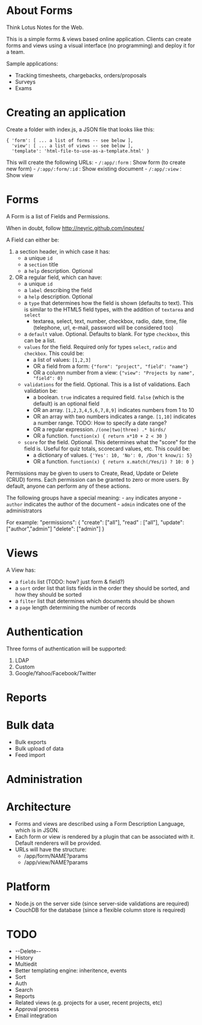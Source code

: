 About Forms
===========

Think Lotus Notes for the Web.

This is a simple forms & views based online application.
Clients can create forms and views using a visual interface (no programming)
and deploy it for a team.

Sample applications:

- Tracking timesheets, chargebacks, orders/proposals
- Surveys
- Exams

Creating an application
=======================
Create a folder with index.js, a JSON file that looks like this:

    { 'form': [ ... a list of forms -- see below ],
      'view': [ ... a list of views -- see below ],
      'template': 'html-file-to-use-as-a-template.html' }

This will create the following URLs:
    - `/:app/:form`     : Show form (to create new form)
    - `/:app/:form/:id` : Show existing document
    - `/:app/:view`     : Show view

Forms
========
A Form is a list of Fields and Permissions.

When in doubt, follow http://neyric.github.com/inputex/

A Field can either be:

1. a section header, in which case it has:
    - a unique `id`
    - a `section` title
    - a `help` description. Optional
2. OR a regular field, which can have:
    - a unique `id`
    - a `label` describing the field
    - a `help` description. Optional
    - a `type` that determines how the field is shown (defaults to text). This is similar to the HTML5 field types, with the addition of `textarea` and `select`
        - textarea, select, text, number, checkbox, radio, date, time, file (telephone, url, e-mail, password will be considered too)
    - a `default` value. Optional. Defaults to blank. For type `checkbox`, this can be a list.
    - `values` for the field. Required only for types `select`, `radio` and `checkbox`. This could be:
        - a list of values: `[1,2,3]`
        - OR a field from a form: `{"form": "project", "field": "name"}`
        - OR a column number from a view: `{"view": "Projects by name", "field": 0}`
    - `validations` for the field. Optional. This is a list of validations. Each validation be:
        - a boolean. `true` indicates a required field. `false` (which is the default) is an optional field
        - OR an array. `[1,2,3,4,5,6,7,8,9]` indicates numbers from 1 to 10
        - OR an array with two numbers indicates a range. `[1,10]` indicates a number range. TODO: How to specify a date range?
        - OR a regular expression. `/(one|two|three) .* birds/`
        - OR a function. `function(x) { return x*10 + 2 < 30 }`
    - `score` for the field. Optional. This determines what the "score" for the field is. Useful for quiz totals, scorecard values, etc. This could be:
        - a dictionary of values. `{'Yes': 10, 'No': 0, /Don't know/i: 5}`
        - OR a function. `function(x) { return x.match(/Yes/i) ? 10: 0 }`

Permissions may be given to users to Create, Read, Update or Delete (CRUD) forms.
Each permission can be granted to zero or more users. By default, anyone can perform any of these actions.

The following groups have a special meaning:
    - `any` indicates anyone
    - `author` indicates the author of the document
    - `admin` indicates one of the administrators

For example:
    "permissions": {
      "create": ["all"],
      "read"  : ["all"],
      "update": ["author","admin"]
      "delete": ["admin"]
    }


Views
=====
A View has:

- a `fields` list (TODO: how? just form & field?)
- a `sort` order list that lists fields in the order they should be sorted, and how they should be sorted
- a `filter` list that determines which documents should be shown
- a `page` length determining the number of records

Authentication
==============
Three forms of authentication will be supported:
1. LDAP
2. Custom
3. Google/Yahoo/Facebook/Twitter

Reports
=======

Bulk data
=========
- Bulk exports
- Bulk upload of data
- Feed import

Administration
==============


Architecture
============
- Forms and views are described using a Form Description Language, which is in JSON.
- Each form or view is rendered by a plugin that can be associated with it. Default renderers will be provided.
- URLs will have the structure:
    - /app/form/NAME?params
    - /app/view/NAME?params


Platform
========
- Node.js on the server side (since server-side validations are required)
- CouchDB for the database (since a flexible column store is required)

TODO
====
- --Delete--
- History
- Multiedit
- Better templating engine: inheritence, events
- Sort
- Auth
- Search
- Reports
- Related views (e.g. projects for a user, recent projects, etc)
- Approval process
- Email integration
